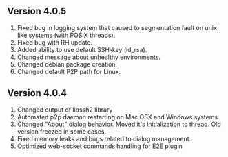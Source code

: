## Version 4.0.5

1. Fixed bug in logging system that caused to segmentation fault on unix like systems (with POSIX threads). 
2. Fixed bug with RH update.
3. Added ability to use default SSH-key (id_rsa).
4. Changed message about unhealthy environments. 
5. Changed debian package creation.
6. Changed default P2P path for Linux. 


## Version 4.0.4 

1. Changed output of libssh2 library
2. Automated p2p daemon restarting on Mac OSX and Windows systems.
3. Changed "About" dialog behavior. Moved it's initialization to thread. Old version freezed in some cases. 
4. Fixed memory leaks and bugs related to dialog management.
5. Optimized web-socket commands handling for E2E plugin
